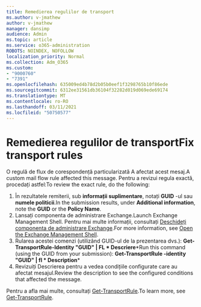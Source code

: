 ```yaml
---
title: Remedierea regulilor de transport
ms.author: v-jmathew
author: v-jmathew
manager: dansimp
audience: Admin
ms.topic: article
ms.service: o365-administration
ROBOTS: NOINDEX, NOFOLLOW
localization_priority: Normal
ms.collection: Adm_O365
ms.custom:
- "9000760"
- "7391"
ms.openlocfilehash: 635009ed4b78d2b05b0eef1f3298765b10f86ede
ms.sourcegitcommit: 6312ee31561db36104f32282d019d069ede69174
ms.translationtype: MT
ms.contentlocale: ro-RO
ms.lasthandoff: 03/11/2021
ms.locfileid: "50750577"
---
```

# <a name="fix-transport-rules"></a><span data-ttu-id="bcd63-102">Remedierea regulilor de transport</span><span class="sxs-lookup"><span data-stu-id="bcd63-102">Fix transport rules</span></span>

<span data-ttu-id="bcd63-103">O regulă de flux de corespondență particularizată A afectat acest mesaj.</span><span class="sxs-lookup"><span data-stu-id="bcd63-103">A custom mail flow rule affected this message.</span></span> <span data-ttu-id="bcd63-104">Pentru a revizui regula exactă, procedați astfel:</span><span class="sxs-lookup"><span data-stu-id="bcd63-104">To review the exact rule, do the following:</span></span>

1. <span data-ttu-id="bcd63-105">În rezultatele remiterii, sub **informații suplimentare**, notați **GUID** -ul sau **numele politicii**.</span><span class="sxs-lookup"><span data-stu-id="bcd63-105">In the submission results, under **Additional information**, note the **GUID** or the **Policy Name**.</span></span>
2. <span data-ttu-id="bcd63-106">Lansați componenta de administrare Exchange.</span><span class="sxs-lookup"><span data-stu-id="bcd63-106">Launch Exchange Management Shell.</span></span> <span data-ttu-id="bcd63-107">Pentru mai multe informații, consultați [Deschideți componenta de administrare Exchange](https://go.microsoft.com/fwlink/?linkid=2101432).</span><span class="sxs-lookup"><span data-stu-id="bcd63-107">For more information, see [Open the Exchange Management Shell](https://go.microsoft.com/fwlink/?linkid=2101432).</span></span>
3. <span data-ttu-id="bcd63-108">Rularea acestei comenzi (utilizând GUID-ul de la prezentarea dvs.):  **Get-TransportRule-Identity "GUID" | FL \* Descriere**\*</span><span class="sxs-lookup"><span data-stu-id="bcd63-108">Run this command (using the GUID from your submission):  **Get-TransportRule -identity "GUID" | fl \* Description**\*</span></span>
4. <span data-ttu-id="bcd63-109">Revizuiți Descrierea pentru a vedea condițiile configurate care au afectat mesajul.</span><span class="sxs-lookup"><span data-stu-id="bcd63-109">Review the description to see the configured conditions that affected the message.</span></span>

<span data-ttu-id="bcd63-110">Pentru a afla mai multe, consultați [Get-TransportRule](https://go.microsoft.com/fwlink/?linkid=2101523).</span><span class="sxs-lookup"><span data-stu-id="bcd63-110">To learn more, see [Get-TransportRule](https://go.microsoft.com/fwlink/?linkid=2101523).</span></span>
